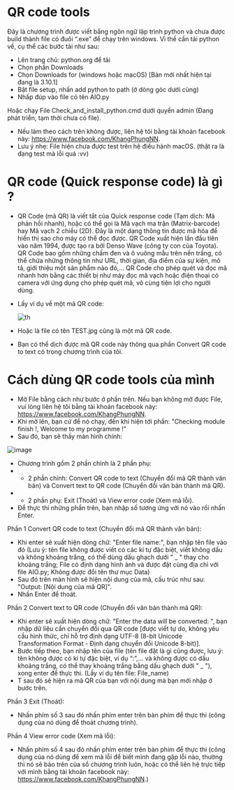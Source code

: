 # QR code tools
Đây là chương trình được viết bằng ngôn ngữ lập trình python và chưa được build thành file có đuôi “.exe” để chạy trên windows. Vì thế cần tải python về, cụ thể các bước tải như sau:
- Lên trang chủ: python.org để tải
- Chọn phần Downloads 
- Chọn Downloads for (windows hoặc macOS) [Bản mới nhất hiện tại đang là 3.10.1]
- Bật file setup, nhấn add python to path (ở dòng góc dưới cùng)
- Nhấp đúp vào file có tên AIO.py

Hoặc chạy File Check_and_install_python.cmd dưới quyền admin (Đang phát triển, tạm thời chưa có file).

* Nếu làm theo cách trên không được, liên hệ tôi bằng tài khoản facebook này: https://www.facebook.com/KhangPhungNN.
* Lưu ý nhẹ: File hiện chưa được test trên hệ điều hành macOS. (thật ra là đang test mà lỗi quá :vv)

# QR code (Quick response code) là gì ?
- QR Code (mã QR) là viết tắt của Quick response code (Tạm dịch: Mã phản hồi nhanh), hoặc có thể gọi là Mã vạch ma trận (Matrix-barcode) hay Mã vạch 2 chiều (2D). Đây là một dạng thông tin được mã hóa để hiển thị sao cho máy có thể đọc được. QR Code xuất hiện lần đầu tiên vào năm 1994, được tạo ra bởi Denso Wave (công ty con của Toyota). QR Code bao gồm những chấm đen và ô vuông mẫu trên nền trắng, có thể chứa những thông tin như URL, thời gian, địa điểm của sự kiện, mô tả, giới thiệu một sản phẩm nào đó,... QR Code cho phép quét và đọc mã nhanh hơn bằng các thiết bị như máy đọc mã vạch hoặc điện thoại có camera với ứng dụng cho phép quét mã, vô cùng tiện lợi cho người dùng.
- Lấy ví dụ về một mã QR code:

  ![th](https://user-images.githubusercontent.com/97179275/148724072-e3a12b41-2e9b-480b-b4a9-151f5b90e20f.jpg)

- Hoặc là file có tên TEST.jpg cũng là một mã QR code.
- Bạn có thể dịch được mã QR code này thông qua phần Convert QR code to text có trong chương trình của tôi.

# Cách dùng QR code tools của mình
- Mở File bằng cách như bước ở phần trên. Nếu bạn không mở được File, vui lòng liên hệ tôi bằng tài khoản facebook này: https://www.facebook.com/KhangPhungNN.
- Khi mở lên, bạn cứ để nó chạy, đến khi hiện tới phần: "Checking module finish !, Welcome to my programme !"
- Sau đó, bạn sẽ thấy màn hình chính: 

![image](https://user-images.githubusercontent.com/97179275/148739593-e5761e9a-d8f5-4a36-9c25-e7450b18e0c5.png)

- Chương trình gồm 2 phần chính là 2 phần phụ:
- + 2 phần chính: Convert QR code to text (Chuyển đổi mã QR thành văn bản) và Convert text to QR code (Chuyển đổi văn bản thành mã QR).
- + 2 phần phụ: Exit (Thoát) và View error code (Xem mã lỗi).
- Để thực thi những phần trên, bạn nhập số tương ứng với nó vào rồi nhấn Enter.


Phần 1 Convert QR code to text (Chuyển đổi mã QR thành văn bản):
- Khi enter sẽ xuất hiện dòng chữ: "Enter file name:", bạn nhập tên file vào đó (Lưu ý: tên file không được viết có các kí tự đặc biệt, viết không dấu và không khoảng trắng, có thể dùng dấu ghạch dưới " _ " thay cho khoảng trắng; File có định dạng hình ảnh và được đặt cùng địa chỉ với file AIO.py; Không được đổi tên thư mục Data)
- Sau đó trên màn hình sẽ hiện nội dung của mã, cấu trúc như sau: "Output: [Nội dung của mã QR]".
- Nhấn Enter để thoát.


Phần 2 Convert text to QR code (Chuyển đổi văn bản thành mã QR):
- Khi enter sẽ xuất hiện dòng chữ: "Enter the data will be converted: ", bạn nhập dữ liệu cần chuyển đổi qua QR code [được viết tự do, không yêu cầu hình thức, chỉ hỗ trợ định dạng UTF-8 (8-bit Unicode Transformation Format - Định dạng chuyển đổi Unicode 8-bit)].
- Bước tiếp theo, bạn nhập tên của file (tên file đặt là gì cũng được, lưu ý: tên không được có kí tự đặc biệt, ví dụ “:”,… và không được có dấu khoảng trắng, có thể thay khoảng trắng bằng dấu ghạch dưới " _ "), xong enter để thực thi. (Lấy ví dụ tên file: File_name)
- T sau đó sẽ hiện ra mã QR của bạn với nội dung mà bạn mới nhập ở bước trên.


Phần 3 Exit (Thoát):
- Nhấn phím số 3 sau đó nhấn phím enter trên bàn phím để thực thi (công dụng của nó dùng để thoát chương trình).


Phần 4 View error code (Xem mã lỗi):
- Nhấn phím số 4 sau đó nhấn phím enter trên bàn phím để thực thi (công dụng của nó dùng để xem mã lỗi để biết mình đang gặp lỗi nào, thường thì nó sẽ báo trên của sổ chương trình luôn, hoặc có thể liên hệ trực tiếp với mình bằng tài khoản facebook này: https://www.facebook.com/KhangPhungNN.)
